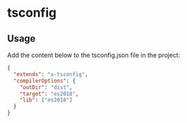 # tsconfig

## Usage

Add the content below to the tsconfig.json file in the project:

```json
{
  "extends": "x-tsconfig",
  "compilerOptions": {
    "outDir": "dist",
    "target": "es2018",
    "lib": ["es2018"]
  }
}
```
